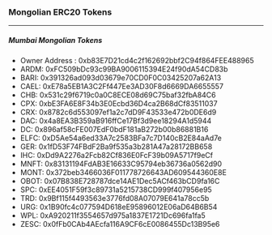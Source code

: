 ### Mongolian ERC20 Tokens
---



##### Mumbai Mongolian Tokens
- Owner Address : 0xb83E7D21cd4c2f162692bbf2C94f864FEE488965
- ARDM: 0xFC509bDc93c99BA9006115394E24f90dA54CD83b
- BARI: 0x391326ad093d03679e70CD0F0C03425207a62A13
- CAEL: 0xE78a5EB1A3C2Ff447Ee3AD30F8d6669DA6655557
- CHB: 0x531c29f6719c0a0C8ECE08d69C75baf32fbA84C6
- CPX: 0xbE3FA6E8F34b3E0Ecbd36D4ca2B68dCf83511037
- CRX: 0x8782c6d553097ef1a2c7dD9F43533e472b0DE6d9
- DAC: 0x4a8EA3B359aB916ffCe17Bf3d9ee18294A1d5944
- DC: 0x896af58cFE007EdF0bdF181aB272b00b86881B16
- ELFC: 0xD5Ae54a6ed33A7c2583BFa7c7D140cB2E84aAd7e
- GER: 0x1fD53F74FBdF2Ba9f535a3b281A47a28172BB658
- IHC: 0xDd9A2276a2Fcb82Cf836E0FcF39b09A5717f9eCf
- MNFT: 0x83131194FdAB3E16633C95794eb36736a0562d90
- MONT: 0x372beb3466036F011778726643AD609544360E8E
- OBOT: 0x07B838E728787dce14AE1Dec5ACf463bCD9fa16C
- SPC: 0xEE4051F59f3c89731a5215738CD999f407956e95
- TRD: 0x9Bf115f4493563e3776fd08A07079E641a78cc5b
- URG: 0x1B90fc4c077594D618eE95896012E06aD64B6B54
- WPL: 0xA920211f3554657d975a1837E1721Dc696fa1fa5
- ZESC: 0x0fFb0CAb4AEcfa116A9CF6cE0086455Dc13B95e6
